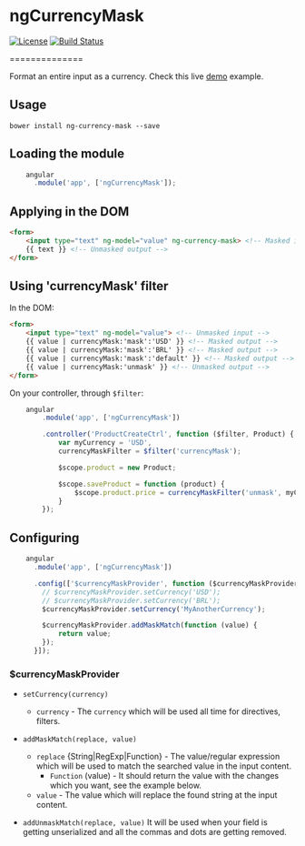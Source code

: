 # ngCurrencyMask

[![License](http://img.shields.io/badge/license-MIT-blue.svg?style=flat)](https://github.com/VictorQueiroz/ngCurrencyMask)
[![Build Status](http://img.shields.io/travis/VictorQueiroz/ngCurrencyMask.svg?style=flat)](https://travis-ci.org/VictorQueiroz/ngCurrencyMask)

==============

Format an entire input as a currency. Check this live [demo](http://plnkr.co/edit/zjJw8gfvaVFIUN9OIvea?p=preview) example.

## Usage
```
bower install ng-currency-mask --save
```

## Loading the module
```js
	angular
	  .module('app', ['ngCurrencyMask']);
```

## Applying in the DOM
```html
<form>
	<input type="text" ng-model="value" ng-currency-mask> <!-- Masked input -->
	{{ text }} <!-- Unmasked output -->
</form>
```

## Using 'currencyMask' filter

In the DOM:
```html
<form>
	<input type="text" ng-model="value"> <!-- Unmasked input -->
	{{ value | currencyMask:'mask':'USD' }} <!-- Masked output -->
	{{ value | currencyMask:'mask':'BRL' }} <!-- Masked output -->
	{{ value | currencyMask:'mask':'default' }} <!-- Masked output -->
	{{ value | currencyMask:'unmask' }} <!-- Unmasked output -->
</form>
```

On your controller, through `$filter`:
```js
	angular
		.module('app', ['ngCurrencyMask'])

		.controller('ProductCreateCtrl', function ($filter, Product) {
			var myCurrency = 'USD',
			currencyMaskFilter = $filter('currencyMask');

			$scope.product = new Product;

			$scope.saveProduct = function (product) {
				$scope.product.price = currencyMaskFilter('unmask', myCurrency);
			}
		});
```

## Configuring
```js
	angular
	  .module('app', ['ngCurrencyMask'])

	  .config(['$currencyMaskProvider', function ($currencyMaskProvider) {
	  	// $currencyMaskProvider.setCurrency('USD');
	  	// $currencyMaskProvider.setCurrency('BRL');
	  	$currencyMaskProvider.setCurrency('MyAnotherCurrency');

	  	$currencyMaskProvider.addMaskMatch(function (value) {
	  		return value;
	  	});
	  }]);
```

### $currencyMaskProvider

- `setCurrency(currency)`
	- `currency` - The `currency` which will be used all time for directives, filters.

- `addMaskMatch(replace, value)`
	- `replace` {String|RegExp|Function} - The value/regular expression which will be used to match the searched value in the input content.
		- `Function` (value) - It should return the value with the changes which you want, see the example below.
	- `value` - The value which will replace the found string at the input content.

- `addUnmaskMatch(replace, value)` It will be used when your field is getting unserialized and all the commas and dots are getting removed.
